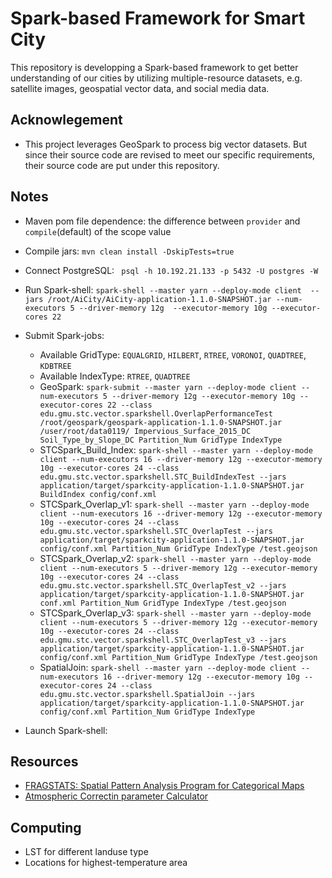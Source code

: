 # Spark-based Framework for Smart City

This repository is developping a Spark-based framework to get better understanding of our cities 
by utilizing multiple-resource datasets, e.g. satellite images, geospatial vector data, and social 
media data.   


## Acknowlegement
 * This project leverages GeoSpark to process big vector datasets. But since their source code are
 revised to meet our specific requirements, their source code are put under this repository.  

## Notes
 * Maven pom file dependence: the difference between `provider` and `compile`(default) of the scope value
 * Compile jars: `mvn clean install -DskipTests=true`
 * Connect PostgreSQL: ` psql -h 10.192.21.133 -p 5432 -U postgres -W`
 * Run Spark-shell: `spark-shell --master yarn --deploy-mode client 
   --jars /root/AiCity/AiCity-application-1.1.0-SNAPSHOT.jar --num-executors 5 --driver-memory 12g 
   --executor-memory 10g --executor-cores 22`
 * Submit Spark-jobs: 
    - Available GridType: `EQUALGRID`, `HILBERT`, `RTREE`, `VORONOI`, `QUADTREE`, `KDBTREE`
    - Available IndexType: `RTREE`, `QUADTREE`
    - GeoSpark: `spark-submit --master yarn --deploy-mode client --num-executors 5 --driver-memory 12g --executor-memory 10g --executor-cores 22 --class edu.gmu.stc.vector.sparkshell.OverlapPerformanceTest /root/geospark/geospark-application-1.1.0-SNAPSHOT.jar /user/root/data0119/ Impervious_Surface_2015_DC Soil_Type_by_Slope_DC Partition_Num GridType IndexType`
    - STCSpark_Build_Index: `spark-shell --master yarn --deploy-mode client --num-executors 16 --driver-memory 12g --executor-memory 10g --executor-cores 24 --class edu.gmu.stc.vector.sparkshell.STC_BuildIndexTest --jars application/target/sparkcity-application-1.1.0-SNAPSHOT.jar BuildIndex config/conf.xml`
    - STCSpark_Overlap_v1: `spark-shell --master yarn --deploy-mode client --num-executors 16 --driver-memory 12g --executor-memory 10g --executor-cores 24 --class edu.gmu.stc.vector.sparkshell.STC_OverlapTest --jars application/target/sparkcity-application-1.1.0-SNAPSHOT.jar config/conf.xml Partition_Num GridType IndexType /test.geojson`
    - STCSpark_Overlap_v2: `spark-shell --master yarn --deploy-mode client --num-executors 5 --driver-memory 12g --executor-memory 10g --executor-cores 24 --class edu.gmu.stc.vector.sparkshell.STC_OverlapTest_v2 --jars application/target/sparkcity-application-1.1.0-SNAPSHOT.jar conf.xml Partition_Num GridType IndexType /test.geojson`
    - STCSpark_Overlap_v3: `spark-shell --master yarn --deploy-mode client --num-executors 5 --driver-memory 12g --executor-memory 10g --executor-cores 24 --class edu.gmu.stc.vector.sparkshell.STC_OverlapTest_v3 --jars application/target/sparkcity-application-1.1.0-SNAPSHOT.jar config/conf.xml Partition_Num GridType IndexType /test.geojson`
    - SpatialJoin: `spark-shell --master yarn --deploy-mode client --num-executors 16 --driver-memory 12g --executor-memory 10g --executor-cores 24 --class edu.gmu.stc.vector.sparkshell.SpatialJoin --jars application/target/sparkcity-application-1.1.0-SNAPSHOT.jar  config/conf.xml Partition_Num GridType IndexType`
    
 * Launch Spark-shell:
 


## Resources
 * [FRAGSTATS: Spatial Pattern Analysis Program for Categorical Maps](https://www.umass.edu/landeco/research/fragstats/fragstats.html) 
 * [Atmospheric Correctin parameter Calculator](https://atmcorr.gsfc.nasa.gov/)


## Computing
 * LST for different landuse type
 * Locations for highest-temperature area
 